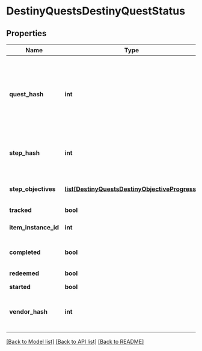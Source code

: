 # DestinyQuestsDestinyQuestStatus

## Properties
Name | Type | Description | Notes
------------ | ------------- | ------------- | -------------
**quest_hash** | **int** | The hash identifier for the Quest Item.  (Note: Quests are defined as Items, and thus you woulduse this to look up the quest&#39;s DestinyInventoryItemDefinition).For information on all steps in the quest, you can then examine its DestinyInventoryItemDefinition.setDataproperty for Quest Steps (which are *also* items).You can use the Item Definition to display human readable data about the overall quest. | [optional] 
**step_hash** | **int** | The hash identifier of the current Quest Step, which is also a DestinyInventoryItemDefinition.  You can usethis to get human readable data about the current step and what to do in that step. | [optional] 
**step_objectives** | [**list[DestinyQuestsDestinyObjectiveProgress]**](DestinyQuestsDestinyObjectiveProgress.md) | A step can have multiple objectives.  This will give you the progress for each objective in the current step,in the order in which they are rendered in-game. | [optional] 
**tracked** | **bool** | Whether or not the quest is tracked | [optional] 
**item_instance_id** | **int** | The current Quest Step will be an instanced item in the player&#39;s inventory.  If you care about that,this is the instance ID of that item. | [optional] 
**completed** | **bool** | Whether or not the whole quest has been completed, regardless of whether or notyou have redeemed the rewards for the quest. | [optional] 
**redeemed** | **bool** | Whether or not you have redeemed rewards for this quest. | [optional] 
**started** | **bool** | Whether or not you have started this quest. | [optional] 
**vendor_hash** | **int** | If the quest has a related Vendor that you should talk to in order to initiate the quest/earn rewards/continue the quest, this will be the hash identifier of that Vendor.  Look it up its DestinyVendorDefinition. | [optional] 

[[Back to Model list]](../README.md#documentation-for-models) [[Back to API list]](../README.md#documentation-for-api-endpoints) [[Back to README]](../README.md)


